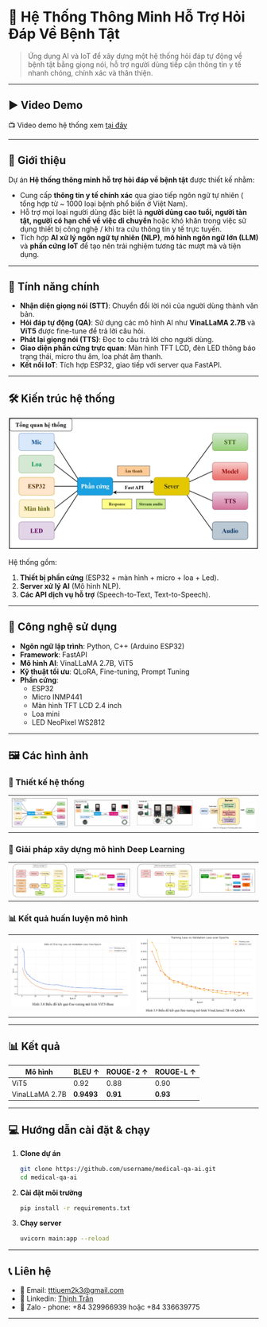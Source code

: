 # 🤖 Hệ Thống Thông Minh Hỗ Trợ Hỏi Đáp Về Bệnh Tật

> Ứng dụng AI và IoT để xây dựng một hệ thống hỏi đáp tự động về bệnh tật bằng giọng nói, hỗ trợ người dùng tiếp cận thông tin y tế nhanh chóng, chính xác và thân thiện.

---

## ▶️ Video Demo
📺 Video demo hệ thống xem [tại đây](https://youtu.be/j2nC14IqkZw)

---

## 📜 Giới thiệu

Dự án **Hệ thống thông minh hỗ trợ hỏi đáp về bệnh tật** được thiết kế nhằm:
- Cung cấp **thông tin y tế chính xác** qua giao tiếp ngôn ngữ tự nhiên ( tổng hợp từ ~ 1000 loại bệnh phổ biến ở Việt Nam).
- Hỗ trợ mọi loại người dùng đặc biệt là **người dùng cao tuổi, người tàn tật, người có hạn chế về việc di chuyển** hoặc khó khăn trong việc sử dụng thiết bị công nghệ / khi tra cứu thông tin y tế trực tuyến.
- Tích hợp **AI xử lý ngôn ngữ tự nhiên (NLP)**, **mô hình ngôn ngữ lớn (LLM)** và **phần cứng IoT** để tạo nên trải nghiệm tương tác mượt mà và tiện dụng.

---

## 🔧 Tính năng chính

- **Nhận diện giọng nói (STT)**: Chuyển đổi lời nói của người dùng thành văn bản.
- **Hỏi đáp tự động (QA)**: Sử dụng các mô hình AI như **VinaLLaMA 2.7B** và **ViT5** được fine-tune để trả lời câu hỏi.
- **Phát lại giọng nói (TTS)**: Đọc to câu trả lời cho người dùng.
- **Giao diện phần cứng trực quan**: Màn hình TFT LCD, đèn LED thông báo trạng thái, micro thu âm, loa phát âm thanh.
- **Kết nối IoT**: Tích hợp ESP32, giao tiếp với server qua FastAPI.

---

## 🛠️ Kiến trúc hệ thống

![Sơ đồ kiến trúc hệ thống](./Image/1.JPG)

Hệ thống gồm:
1. **Thiết bị phần cứng** (ESP32 + màn hình + micro + loa + Led).
2. **Server xử lý AI** (Mô hình NLP).
3. **Các API dịch vụ hỗ trợ** (Speech-to-Text, Text-to-Speech).

---

## 🧠 Công nghệ sử dụng

- **Ngôn ngữ lập trình**: Python, C++ (Arduino ESP32)
- **Framework**: FastAPI
- **Mô hình AI**: VinaLLaMA 2.7B, ViT5
- **Kỹ thuật tối ưu**: QLoRA, Fine-tuning, Prompt Tuning
- **Phần cứng**:
  - ESP32
  - Micro INMP441
  - Màn hình TFT LCD 2.4 inch
  - Loa mini
  - LED NeoPixel WS2812
    
---

## 🖼️ Các hình ảnh

### 🎨 Thiết kế hệ thống
| | | | |
|---|---|---|---|
| ![](image/1.JPG) | ![](image/2.JPG) | ![](image/3.JPG) | ![](image/4.JPG) |

### 🚧 Giải pháp xây dựng mô hình Deep Learning
| | | | |
|---|---|---|---|
| ![](image/5.JPG) | ![](image/6.JPG) | ![](image/7.JPG) | ![](image/8.JPG) |

### 📊 Kết quả huấn luyện mô hình
| | |
|---|---|
| ![](image/9.JPG) | ![](image/10.JPG) |

---

## 📊 Kết quả

| Mô hình | BLEU ↑ | ROUGE-2 ↑ | ROUGE-L ↑ |
|---------|--------|-----------|-----------|
| ViT5    | 0.92   | 0.88      | 0.90      |
| VinaLLaMA 2.7B | **0.9493** | **0.91**  | **0.93** |

---

## 💻 Hướng dẫn cài đặt & chạy

1. **Clone dự án**
   ```bash
   git clone https://github.com/username/medical-qa-ai.git
   cd medical-qa-ai
2. **Cài đặt môi trường**
   ```bash
   pip install -r requirements.txt
3. **Chạy server**
   ```bash
   uvicorn main:app --reload

---

##  📞 Liên hệ
- 📧 Email: tttiuem2k3@gmail.com
- 👥 Linkedin: [Thịnh Trần](https://www.linkedin.com/in/thinh-tran-04122k3/)
- 💬 Zalo - phone: +84 329966939 hoặc +84 336639775

---


   
